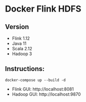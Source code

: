 # Docker Flink HDFS

## Version
- Flink 1.12
- Java 11
- Scala 2.12
- Hadoop 3

## Instructions:

```shell
docker-compose up --build -d
```

- Flink GUI: http://localhost:8081
- Hadoop GUI: http://localhost:9870